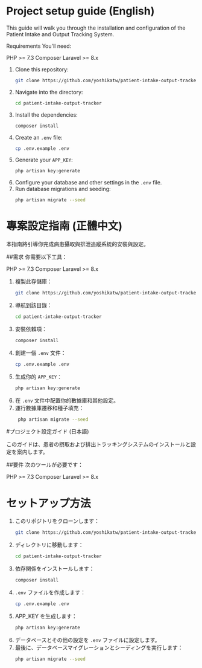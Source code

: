 # Project setup guide (English)

This guide will walk you through the installation and configuration of the Patient Intake and Output Tracking System.

Requirements
You'll need:

PHP >= 7.3
Composer
Laravel >= 8.x

1. Clone this repository:
    ```bash
    git clone https://github.com/yoshikatw/patient-intake-output-tracker.git
    ```
2. Navigate into the directory:
    ```bash
    cd patient-intake-output-tracker
    ```
3. Install the dependencies:
    ```bash
    composer install
    ```
4. Create an `.env` file:
    ```bash
    cp .env.example .env
    ```
5. Generate your `APP_KEY`:
    ```bash
    php artisan key:generate
    ```
6. Configure your database and other settings in the `.env` file.
7. Run database migrations and seeding:
    ```bash
    php artisan migrate --seed
    ```

# 專案設定指南 (正體中文)

本指南將引導你完成病患攝取與排泄追蹤系統的安裝與設定。

##需求
你需要以下工具：

PHP >= 7.3
Composer
Laravel >= 8.x

1. 複製此存儲庫：
    ```bash
    git clone https://github.com/yoshikatw/patient-intake-output-tracker.git
    ```
2. 導航到該目錄：
    ```bash
    cd patient-intake-output-tracker
    ```
3. 安裝依賴項：
    ```bash
    composer install
    ```
4. 創建一個 `.env` 文件：
    ```bash
    cp .env.example .env
    ```
5. 生成你的 `APP_KEY`：
    ```bash
    php artisan key:generate
    ```
6. 在 `.env` 文件中配置你的數據庫和其他設定。
7. 運行數據庫遷移和種子填充：
    ```bash
     php artisan migrate --seed
    ```

#プロジェクト設定ガイド (日本語)

このガイドは、患者の摂取および排出トラッキングシステムのインストールと設定を案内します。

##要件
次のツールが必要です：

PHP >= 7.3
Composer
Laravel >= 8.x

# セットアップ方法

1. このリポジトリをクローンします：
    ```bash
    git clone https://github.com/yoshikatw/patient-intake-output-tracker.git
    ```
2. ディレクトリに移動します：
    ```bash
    cd patient-intake-output-tracker
    ```
3. 依存関係をインストールします：
    ```bash
    composer install
    ```
4. `.env` ファイルを作成します：
    ```bash
    cp .env.example .env
    ```
5. APP_KEY を生成します：
    ```bash
    php artisan key:generate
    ```
6. データベースとその他の設定を `.env` ファイルに設定します。
7. 最後に、データベースマイグレーションとシーディングを実行します：
    ```bash
    php artisan migrate --seed
    ```
